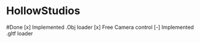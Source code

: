 # HollowStudios

#Done
[x] Implemented .Obj loader
[x] Free Camera control
[-] Implemented .gltf loader

